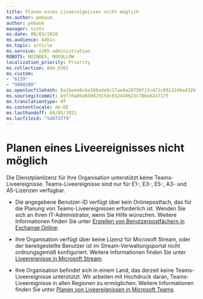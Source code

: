 ```yaml
---
title: Planen eines Liveereignisses nicht möglich
ms.author: pebaum
author: pebaum
manager: scotv
ms.date: 08/03/2020
ms.audience: Admin
ms.topic: article
ms.service: o365-administration
ROBOTS: NOINDEX, NOFOLLOW
localization_priority: Priority
ms.collection: Adm_O365
ms.custom:
- "6139"
- "9000208"
ms.openlocfilehash: 8a1beee8c6a108ade8c27ae9a20750f13c472c6913240a432bfb0599a1a715b6
ms.sourcegitcommit: b5f7da89a650d2915dc652449623c78be6247175
ms.translationtype: HT
ms.contentlocale: de-DE
ms.lasthandoff: 08/05/2021
ms.locfileid: "54073779"
---
```

# <a name="unable-to-schedule-a-live-event"></a>Planen eines Liveereignisses nicht möglich

Die Dienstplanlizenz für Ihre Organisation unterstützt keine Teams-Liveereignisse. Teams-Liveereignisse sind nur für E1-, E3-, E5-, A3- und A5-Lizenzen verfügbar.

- Die angegebene Benutzer-ID verfügt über kein Onlinepostfach, das für die Planung von Teams-Liveereignissen erforderlich ist. Wenden Sie sich an Ihren IT-Administrator, wenn Sie Hilfe wünschen. Weitere Informationen finden Sie unter [Erstellen von Benutzerpostfächern in Exchange Online](https://docs.microsoft.com/exchange/recipients-in-exchange-online/create-user-mailboxes).

- Ihre Organisation verfügt über keine Lizenz für Microsoft Stream, oder der bereitgestellte Benutzer ist im Stream-Verwaltungsportal nicht ordnungsgemäß konfiguriert. Weitere Informationen finden Sie unter [Liveereignisse in Microsoft Stream](https://docs.microsoft.com/stream/live-event-overview).

- Ihre Organisation befindet sich in einem Land, das derzeit keine Teams-Liveereignisse unterstützt. Wir arbeiten mit Hochdruck daran, Teams-Liveereignisse in allen Regionen zu ermöglichen. Weitere Informationen finden Sie unter [Planen von Liveereignissen in Microsoft Teams](https://docs.microsoft.com/microsoftteams/teams-live-events/plan-for-teams-live-events).